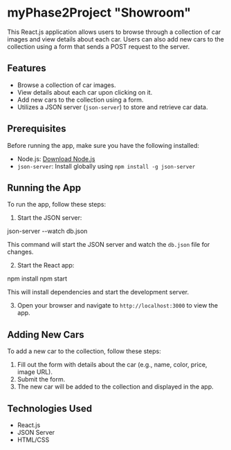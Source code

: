 # myPhase2Project "Showroom"

This React.js application allows users to browse through a collection of car images and view details about each car. Users can also add new cars to the collection using a form that sends a POST request to the server.

## Features

- Browse a collection of car images.
- View details about each car upon clicking on it.
- Add new cars to the collection using a form.
- Utilizes a JSON server (`json-server`) to store and retrieve car data.

## Prerequisites

Before running the app, make sure you have the following installed:

- Node.js: [Download Node.js](https://nodejs.org/)
- `json-server`: Install globally using `npm install -g json-server`

## Running the App

To run the app, follow these steps:

1. Start the JSON server:

json-server --watch db.json

This command will start the JSON server and watch the `db.json` file for changes.

2. Start the React app:

npm install
npm start

This will install dependencies and start the development server.

3. Open your browser and navigate to `http://localhost:3000` to view the app.

## Adding New Cars

To add a new car to the collection, follow these steps:

1. Fill out the form with details about the car (e.g., name, color, price, image URL).
2. Submit the form.
3. The new car will be added to the collection and displayed in the app.

## Technologies Used

- React.js
- JSON Server
- HTML/CSS

